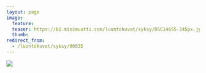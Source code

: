 ```yaml
---
layout: page
image:
  feature:
  teaser: https://b2.minimuutti.com/luontokuvat/syksy/DSC14655-245px.jpg
  thumb:
redirect_from:
  - /luontokuvat/syksy/00035
---
```


![](https://b2.minimuutti.com/luontokuvat/syksy/DSC14655-800px.jpg)
